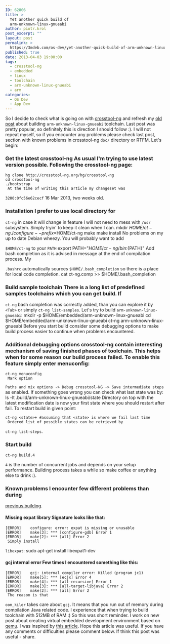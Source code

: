 ```yaml
---
ID: 62806
title: >
  Yet another quick build of
  arm-unknown-linux-gnueabi
author: piotr.krol
post_excerpt: ""
layout: post
permalink: >
  https://3mdeb.com/os-dev/yet-another-quick-build-of-arm-unknown-linux-gnueabi/
published: true
date: 2013-04-03 19:00:00
tags:
  - crosstool-ng
  - embedded
  - linux
  - toolchain
  - arm-unknown-linux-gnueabi
  - arm
categories:
  - OS Dev
  - App Dev
---
```

So I decide to check what is going on with [crosstool-ng][1] and refresh my [old post][2] about building `arm-unknown-linux-gnueabi` toolchain. Last post was pretty popular, so definitely this is direction I should follow :). I will not repeat myself, so if you encounter any problems please check last post, section with known problems in crosstool-ng `doc/` directory or RTFM. Let's begin: 
### Get the latest crosstool-ng As usual I'm trying to use latest version possible. Following the crosstool-ng page: 

    hg clone http://crosstool-ng.org/hg/crosstool-ng
    cd crosstool-ng
    ./bootstrap
     At the time of writing this article my changeset was 

`3200:0fc56e62cecf` 16 Mar 2013, two weeks old. 
### Installation I prefer to use local directory for 

`ct-ng` in case it will change in feature I will not need to mess with `/usr` subsystem. Simply tryin' to keep it clean when I can. 
    mkdir $HOME/ct-ng
    ./configure --prefix=$HOME/ct-ng
    make
    make install
     No problems on my up to date Debian wheezy. You will probably want to add 

`$HOME/ct-ng` to your `PATH` 
    export PATH="$HOME/ct-ng/bin:${PATH}"
     Add bash completion as it is advised in message at the end of compilation process. My 

`.bashrc` automatically sources `$HOME/.bash_completion` so there is a place for local code completion. 
    cat ct-ng.comp >> $HOME/.bash_completion
    

### Build sample toolchain There is a long list of predefined samples toolchains which you can get build. If 

`ct-ng` bash completion was correctly added, than you can explore it by `<Tab>` or simply `ct-ng list-samples`. Let's try to build `arm-unknown-linux-gnueabi`: 
    mkdir -p $HOME/embedded/arm-unknown-linux-gnueabi
    cd $HOME/embedded/arm-unknown-linux-gnueabi
    ct-ng arm-unknown-linux-gnueabi
     Before you start build consider some debugging options to make build process easier to continue when problems encountered. 

### Additional debugging options crosstool-ng contain interesting mechanism of saving finished phases of toolchain. This helps when for some reason our build process failed. To enable this feature simply enter menuconfig: 

    ct-ng menuconfig
     Mark option 

`Paths and mix options -> Debug crosstool-NG -> Save intermediate steps` as enabled. If something goes wrong you can check what last state was by: 
    ls -lt .build/arm-unknown-linux-gnueabi/state
     Directory on top with the latest modification date is now your first state where you should restart after fail. To restart build in given point: 

    ct-ng <state>+ #assuming that <state> is where we fail last time
     Ordered list of possible states can be retrieved by 

`ct-ng list-steps`. 
### Start build

    ct-ng build.4
    

`4` is the number of concurrent jobs and depends on your setup performance. Building process takes a while so make coffee or anything else to drink :). 
### Known problems I encounter few different problems than during 

[previous building][2]. 
#### Missing expat library Signature looks like that: 

    [ERROR]    configure: error: expat is missing or unusable
    [ERROR]    make[3]: *** [configure-gdb] Error 1
    [ERROR]    make[2]: *** [all] Error 2
     Simply install 

`libexpat`: 
    sudo apt-get install libexpat1-dev
    

#### gcj internal error Few times I encountered something like this: 

    [ERROR]    gcj: internal compiler error: Killed (program jc1)
    [ERROR]    make[5]: *** [ecjx] Error 4
    [ERROR]    make[4]: *** [all-recursive] Error 1
    [ERROR]    make[3]: *** [all-target-libjava] Error 2
    [ERROR]    make[2]: *** [all] Error 2
     The reason is that 

`oom_kiler` takes care about `gcj`. It means that you run out of memory during compilation Java related code. I experience that when trying to build toolchain with 512MB of RAM :) So this was short reminder. I work on new post about creating virtual embedded development environment based on [qemu][3]. I was inspired by [this article][4]. Hope this article was useful. If you have any comments or difficulties please comment below. If think this post was useful - share.

 [1]: http://crosstool-ng.org
 [2]: /2012/03/14/quick-build-of-arm-unknown-linux
 [3]: http://wiki.qemu.org/Main_Page
 [4]: http://www.elinux.org/Virtual_Development_Board